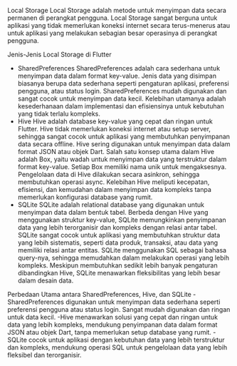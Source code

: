Local Storage
Local Storage adalah metode untuk menyimpan data secara permanen di perangkat pengguna. Local Storage sangat berguna untuk aplikasi yang tidak memerlukan koneksi internet secara terus-menerus atau untuk aplikasi yang melakukan sebagian besar operasinya di perangkat pengguna.

Jenis-Jenis Local Storage di Flutter
- SharedPreferences
SharedPreferences adalah cara sederhana untuk menyimpan data dalam format key-value. Jenis data yang disimpan biasanya berupa data sederhana seperti pengaturan aplikasi, preferensi pengguna, atau status login. SharedPreferences mudah digunakan dan sangat cocok untuk menyimpan data kecil. Kelebihan utamanya adalah kesederhanaan dalam implementasi dan efisiensinya untuk kebutuhan yang tidak terlalu kompleks.
- Hive
Hive adalah database key-value yang cepat dan ringan untuk Flutter. Hive tidak memerlukan koneksi internet atau setup server, sehingga sangat cocok untuk aplikasi yang membutuhkan penyimpanan data secara offline. Hive sering digunakan untuk menyimpan data dalam format JSON atau objek Dart. Salah satu konsep utama dalam Hive adalah Box, yaitu wadah untuk menyimpan data yang terstruktur dalam format key-value. Setiap Box memiliki nama unik untuk mengaksesnya. Pengelolaan data di Hive dilakukan secara asinkron, sehingga membutuhkan operasi async. Kelebihan Hive meliputi kecepatan, efisiensi, dan kemudahan dalam menyimpan data kompleks tanpa memerlukan konfigurasi database yang rumit.
- SQLite
SQLite adalah relational database yang digunakan untuk menyimpan data dalam bentuk tabel. Berbeda dengan Hive yang menggunakan struktur key-value, SQLite memungkinkan penyimpanan data yang lebih terorganisir dan kompleks dengan relasi antar tabel. SQLite sangat cocok untuk aplikasi yang membutuhkan struktur data yang lebih sistematis, seperti data produk, transaksi, atau data yang memiliki relasi antar entitas. SQLite menggunakan SQL sebagai bahasa query-nya, sehingga memudahkan dalam melakukan operasi yang lebih kompleks. Meskipun membutuhkan sedikit lebih banyak pengaturan dibandingkan Hive, SQLite menawarkan fleksibilitas yang lebih besar dalam desain data.

Perbedaan Utama antara SharedPreferences, Hive, dan SQLite
-SharedPreferences digunakan untuk menyimpan data sederhana seperti preferensi pengguna atau status login. Sangat mudah digunakan dan ringan untuk data kecil.
-Hive menawarkan solusi yang cepat dan ringan untuk data yang lebih kompleks, mendukung penyimpanan data dalam format JSON atau objek Dart, tanpa memerlukan setup database yang rumit.
-SQLite cocok untuk aplikasi dengan kebutuhan data yang lebih terstruktur dan kompleks, mendukung operasi SQL untuk pengelolaan data yang lebih fleksibel dan terorganisir.

